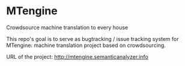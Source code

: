 MTengine
========

Crowdsource machine translation to every house

This repo's goal is to serve as bugtracking / issue tracking system for MTengine: machine translation project based on crowdsourcing.

URL of the project: http://mtengine.semanticanalyzer.info
